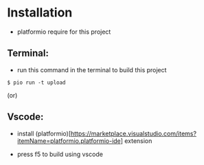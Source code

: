 # Installation

- platformio require for this project

## Terminal:

- run this command in the terminal to build this project

```
$ pio run -t upload
```

(or)

## Vscode:

- install (platformio)[https://marketplace.visualstudio.com/items?itemName=platformio.platformio-ide] extension

- press f5 to build using vscode